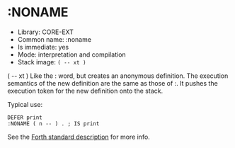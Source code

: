 # :NONAME

- Library: CORE-EXT
- Common name: :noname
- Is immediate: yes
- Mode: interpretation and compilation
- Stack image: `( -- xt )`

( -- xt )
Like the : word, but creates an anonymous definition. The execution semantics of the new definition are the same
as those of :. It pushes the execution token for the new definition onto the stack.

Typical use:

```
DEFER print
:NONAME ( n -- ) . ; IS print
```

See the [Forth standard description](https://forth-standard.org/standard/core/ColonNONAME) for more info.
